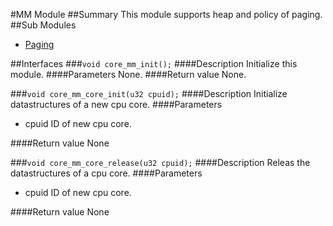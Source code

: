 #MM Module
##Summary
This module supports heap and policy of paging.
##Sub Modules
* <a href="./paging.md">Paging</a>

##Interfaces
###`void core_mm_init();`
####Description
Initialize this module.
####Parameters
None.
####Return value
None.

###`void core_mm_core_init(u32 cpuid);`
####Description
Initialize datastructures of a new cpu core.
####Parameters
* cpuid
ID of new cpu core.

####Return value
None

###`void core_mm_core_release(u32 cpuid);`
####Description
Releas the datastructures of a cpu core.
####Parameters
* cpuid
ID of new cpu core.

####Return value
None

